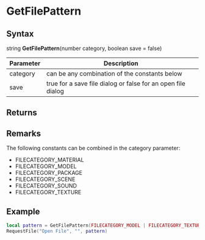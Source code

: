 # GetFilePattern

## Syntax

string **GetFilePattern**(number category, boolean save = false)

| Parameter | Description |
|---|---|
| category | can be any combination of the constants below |
| save | true for a save file dialog or false for an open file dialog |

## Returns


## Remarks

The following constants can be combined in the category parameter:
- FILECATEGORY_MATERIAL
- FILECATEGORY_MODEL
- FILECATEGORY_PACKAGE
- FILECATEGORY_SCENE
- FILECATEGORY_SOUND
- FILECATEGORY_TEXTURE

## Example

```lua
local pattern = GetFilePattern(FILECATEGORY_MODEL | FILECATEGORY_TEXTURE)
RequestFile("Open File", "", pattern)
```
